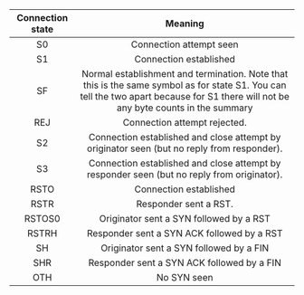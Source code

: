 **Connection state**|**Meaning**
:-----:|:-----:
S0|Connection attempt seen
S1|Connection established
SF|Normal establishment and termination. Note that this is the same symbol as for state S1. You can tell the two apart because for S1 there will not be any byte counts in the summary
REJ|Connection attempt rejected.
S2|Connection established and close attempt by originator seen (but no reply from responder).
S3|Connection established and close attempt by responder seen (but no reply from originator).
RSTO|Connection established
RSTR|Responder sent a RST.
RSTOS0|Originator sent a SYN followed by a RST
RSTRH|Responder sent a SYN ACK followed by a RST
SH|Originator sent a SYN followed by a FIN
SHR|Responder sent a SYN ACK followed by a FIN
OTH|No SYN seen
